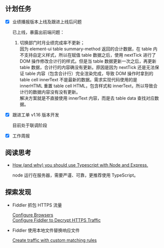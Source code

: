 ## 计划任务

- [x] 业绩播报版本上线及跟进上线后问题

  已上线，暴露出前端问题：

  1. 切换部门时月业绩完成率不更新；  
     因为 element-ui table summary-method 返回的合计数据，在 table 内不支持自定义样式，所以在赋值 table 数据之后，使用 nextTick 进行了 DOM 操作修改合计行的样式。但是当 table 数据更新一次之后，再更新 table 数据，合计行的内容确没有更新。原因是因为 nextTick 还是无法保证 table 内容（包含合计行）完全渲染完成，导致 DOM 操作时拿到的 table cell innerText 不是最新的数据。需求实现代码使用的是 innerHTML 重置 table cell HTML，包含样式和 innerText，所以导致合计行的数据内容没有没有更新。  
     解决方案就是不直接使用 innerText 内容，而是去 table data 查找对应数据。

- [x] 跟进工单 v1.16 版本开发

  目前处于联调阶段

- [x] 工作周报

## 阅读思考

- [How (and why) you should use Typescript with Node and Express.](https://medium.com/javascript-in-plain-english/typescript-with-node-and-express-js-why-when-and-how-eb6bc73edd5d)

  node 运行在服务器，需要严谨、可靠，更推荐使用 TypeScript。

## 探索发现

- Fiddler 抓包 HTTPS 流量

  [Configure Browsers](https://docs.telerik.com/fiddler/Configure-Fiddler/Tasks/ConfigureBrowsers)  
  [Configure Fiddler to Decrypt HTTPS Traffic](https://docs.telerik.com/fiddler/Configure-Fiddler/Tasks/DecryptHTTPS)

- Fiddler 使用本地文件替换响应文件

  [Create traffic with custom matching rules](https://docs.telerik.com/fiddler/Generate-Traffic/Tasks/ComposeAutoresponder)

